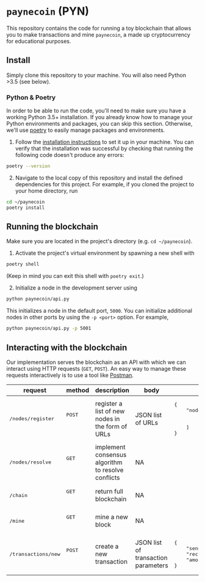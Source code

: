 # `paynecoin` (PYN)

This repository contains the code for running a toy blockchain that allows you to make transactions and mine `paynecoin`, a made up cryptocurrency for educational purposes.

## Install

Simply clone this repository to your machine.
You will also need Python >3.5 (see below).

### Python & Poetry

In order to be able to run the code, you'll need to make sure you have a working Python 3.5+ installation.
If you already know how to manage your Python environments and packages, you can skip this section. Otherwise, we'll use [poetry](https://python-poetry.org/) to easily manage packages and environments.
1. Follow the [installation instructions](https://python-poetry.org/docs/#installation) to set it up in your machine. You can verify that the installation was successful by checking that running the following code doesn't produce any errors:
```sh
poetry --version
```
2. Navigate to the local copy of this repository and install the defined dependencies for this project. For example, if you cloned the project to your home directory, run
```sh
cd ~/paynecoin
poetry install
```

## Running the blockchain

Make sure you are located in the project's directory (e.g. ```cd ~/paynecoin```).

1. Activate the project's virtual environment by spawning a new shell with
```sh
poetry shell
```
(Keep in mind you can exit this shell with ```poetry exit```.)

2. Initialize a node in the development server using
```sh
python paynecoin/api.py
```
This initializes a node in the default port, ```5000```.
You can initialize additional nodes in other ports by using the ```-p <port>``` option. For example,
```sh
python paynecoin/api.py -p 5001
```

## Interacting with the blockchain

Our implementation serves the blockchain as an API with which we can interact using HTTP requests (```GET```, ```POST```).
An easy way to manage these requests interactively is to use a tool like [Postman](https://www.postman.com/downloads/).

<table>
<thead>
  <tr>
    <th>request</th>
    <th>method</th>
    <th>description</th>
    <th>body</th>
    <th>body example</th>
  </tr>
</thead>
<tbody>
  <tr>
    <td><pre>/nodes/register</pre></td>
    <td><pre>POST</pre><br></td>
    <td>register a list of new nodes in the form of URLs</td>
    <td>JSON list of URLs</td>
    <td><pre>{<br>    "nodes": [<br>        "http://localhost:5000",<br>        "http://localhost:5001"<br>    ]<br>}</pre></td>
  </tr>
  <tr>
    <td><pre>/nodes/resolve</pre></td>
    <td><pre>GET</pre><br></td>
    <td>implement consensus algorithm to resolve conflicts</td>
    <td>NA</td>
    <td></td>
  </tr>
  <tr>
    <td><pre>/chain</pre></td>
    <td><pre>GET</pre><br></td>
    <td>return full blockchain</td>
    <td>NA</td>
    <td></td>
  </tr>
  <tr>
    <td><pre>/mine</pre></td>
    <td><pre>GET</pre><br></td>
    <td>mine a new block</td>
    <td>NA</td>
    <td></td>
  </tr>
  <tr>
    <td><pre>/transactions/new</pre></td>
    <td><pre>POST</pre><br></td>
    <td>create a new transaction</td>
    <td>JSON list of transaction parameters</td>
    <td><pre>{<br>    "sender": "alvaro",<br>    "recipient": "jonathan",<br>    "amount": 42<br>}</pre></td>
  </tr>
</tbody>
</table>